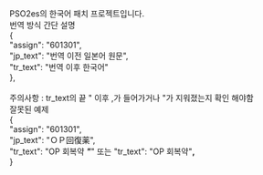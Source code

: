 <!-- HTML CODE-->
<html>
PSO2es의 한국어 패치 프로젝트입니다.</br>
번역 방식 간단 설명</br>
{</br>
		"assign": "601301",</br>
		"jp_text": "번역 이전 일본어 원문",</br>
		"tr_text": "번역 이후 한국어"</br>
},</br>
</br>
주의사항 : tr_text의 끝 " 이후 ,가 들어가거나 "가 지워졌는지 확인 해야함</br>
잘못된 예제</br>
{</br>
		"assign": "601301",</br>
		"jp_text": "ＯＰ回復薬",</br>
	"tr_text": "OP 회복약 <b><i>"</i></b>" 또는 "tr_text": "OP 회복약"<b></i>,</b></i></br>
}</br>
</html>
